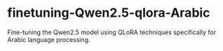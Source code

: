 # finetuning-Qwen2.5-qlora-Arabic
Fine-tuning the Qwen2.5 model using QLoRA techniques specifically for Arabic language processing.
